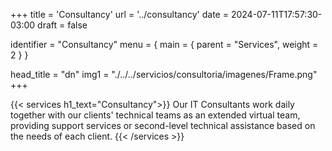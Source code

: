 +++
title = 'Consultancy'
url = '../consultancy'
date = 2024-07-11T17:57:30-03:00
draft = false

identifier = "Consultancy"
menu = { main = { parent = "Services", weight = 2 } }

head_title  = "dn"
img1 = "./../../servicios/consultoria/imagenes/Frame.png"
+++


{{< services h1_text="Consultancy">}}
Our IT Consultants work daily together with our clients' technical teams as an extended virtual team, providing support services or second-level technical assistance based on the needs of each client.
{{< /services >}}